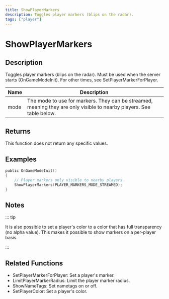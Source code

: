 ```yaml
---
title: ShowPlayerMarkers
description: Toggles player markers (blips on the radar).
tags: ["player"]
---
```


# ShowPlayerMarkers

<TagLinks />

## Description

Toggles player markers (blips on the radar). Must be used when the server starts (OnGameModeInit). For other times, see SetPlayerMarkerForPlayer.

| Name | Description                                                                                                          |
| ---- | -------------------------------------------------------------------------------------------------------------------- |
| mode | The mode to use for markers. They can be streamed, meaning they are only visible to nearby players. See table below. |

## Returns

This function does not return any specific values.

## Examples

```c
public OnGameModeInit()
{
    // Player markers only visible to nearby players
    ShowPlayerMarkers(PLAYER_MARKERS_MODE_STREAMED);
}
```

## Notes

::: tip

It is also possible to set a player's color to a color that has full transparency (no alpha value). This makes it possible to show markers on a per-player basis.

:::

## Related Functions

- SetPlayerMarkerForPlayer: Set a player's marker.
- LimitPlayerMarkerRadius: Limit the player marker radius.
- ShowNameTags: Set nametags on or off.
- SetPlayerColor: Set a player's color.
